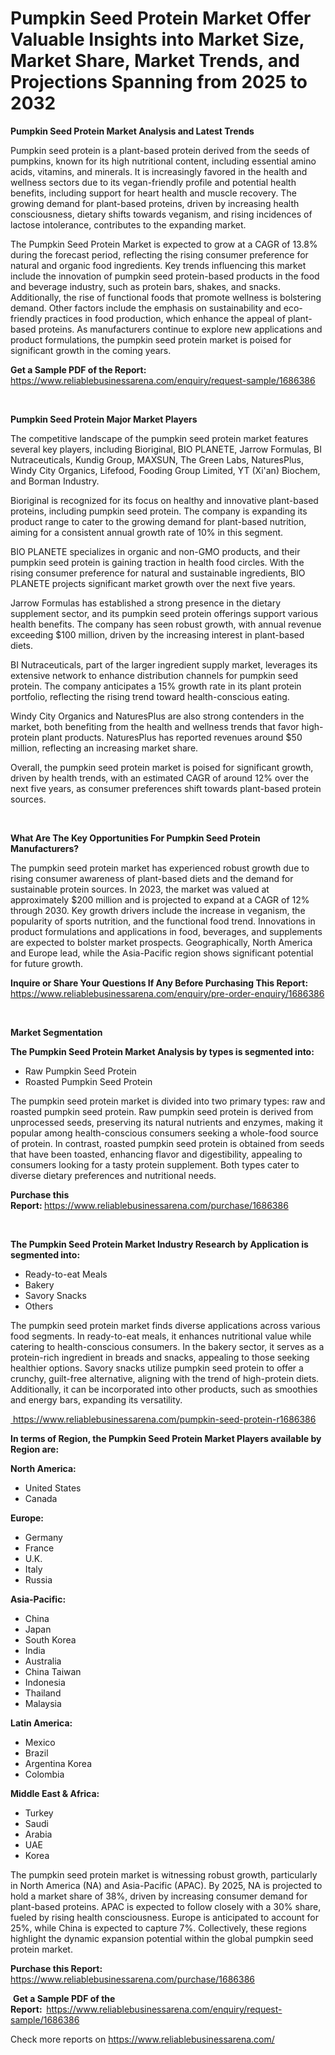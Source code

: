 <p><h1>Pumpkin Seed Protein Market Offer Valuable Insights into Market Size, Market Share, Market Trends, and Projections Spanning from 2025 to 2032</h1></p><p><strong>Pumpkin Seed Protein Market Analysis and Latest Trends</strong></p>
<p><p>Pumpkin seed protein is a plant-based protein derived from the seeds of pumpkins, known for its high nutritional content, including essential amino acids, vitamins, and minerals. It is increasingly favored in the health and wellness sectors due to its vegan-friendly profile and potential health benefits, including support for heart health and muscle recovery. The growing demand for plant-based proteins, driven by increasing health consciousness, dietary shifts towards veganism, and rising incidences of lactose intolerance, contributes to the expanding market.</p><p>The Pumpkin Seed Protein Market is expected to grow at a CAGR of 13.8% during the forecast period, reflecting the rising consumer preference for natural and organic food ingredients. Key trends influencing this market include the innovation of pumpkin seed protein-based products in the food and beverage industry, such as protein bars, shakes, and snacks. Additionally, the rise of functional foods that promote wellness is bolstering demand. Other factors include the emphasis on sustainability and eco-friendly practices in food production, which enhance the appeal of plant-based proteins. As manufacturers continue to explore new applications and product formulations, the pumpkin seed protein market is poised for significant growth in the coming years.</p></p>
<p><strong>Get a Sample PDF of the Report:&nbsp;</strong> <a href="https://www.reliablebusinessarena.com/enquiry/request-sample/1686386?utm_campaign=1871&utm_medium=2&utm_source=Github&utm_content=ia&utm_term=14022025&utm_id=pumpkin-seed-protein">https://www.reliablebusinessarena.com/enquiry/request-sample/1686386</a></p>
<p>&nbsp;</p>
<p><strong>Pumpkin Seed Protein Major Market Players</strong></p>
<p><p>The competitive landscape of the pumpkin seed protein market features several key players, including Bioriginal, BIO PLANETE, Jarrow Formulas, BI Nutraceuticals, Kundig Group, MAXSUN, The Green Labs, NaturesPlus, Windy City Organics, Lifefood, Fooding Group Limited, YT (Xi'an) Biochem, and Borman Industry.</p><p>Bioriginal is recognized for its focus on healthy and innovative plant-based proteins, including pumpkin seed protein. The company is expanding its product range to cater to the growing demand for plant-based nutrition, aiming for a consistent annual growth rate of 10% in this segment. </p><p>BIO PLANETE specializes in organic and non-GMO products, and their pumpkin seed protein is gaining traction in health food circles. With the rising consumer preference for natural and sustainable ingredients, BIO PLANETE projects significant market growth over the next five years.</p><p>Jarrow Formulas has established a strong presence in the dietary supplement sector, and its pumpkin seed protein offerings support various health benefits. The company has seen robust growth, with annual revenue exceeding $100 million, driven by the increasing interest in plant-based diets.</p><p>BI Nutraceuticals, part of the larger ingredient supply market, leverages its extensive network to enhance distribution channels for pumpkin seed protein. The company anticipates a 15% growth rate in its plant protein portfolio, reflecting the rising trend toward health-conscious eating.</p><p>Windy City Organics and NaturesPlus are also strong contenders in the market, both benefiting from the health and wellness trends that favor high-protein plant products. NaturesPlus has reported revenues around $50 million, reflecting an increasing market share.</p><p>Overall, the pumpkin seed protein market is poised for significant growth, driven by health trends, with an estimated CAGR of around 12% over the next five years, as consumer preferences shift towards plant-based protein sources.</p></p>
<p>&nbsp;</p>
<p><strong>What Are The Key Opportunities For Pumpkin Seed Protein Manufacturers?</strong></p>
<p><p>The pumpkin seed protein market has experienced robust growth due to rising consumer awareness of plant-based diets and the demand for sustainable protein sources. In 2023, the market was valued at approximately $200 million and is projected to expand at a CAGR of 12% through 2030. Key growth drivers include the increase in veganism, the popularity of sports nutrition, and the functional food trend. Innovations in product formulations and applications in food, beverages, and supplements are expected to bolster market prospects. Geographically, North America and Europe lead, while the Asia-Pacific region shows significant potential for future growth.</p></p>
<p><strong>Inquire or Share Your Questions If Any Before Purchasing This Report:</strong> <a href="https://www.reliablebusinessarena.com/enquiry/pre-order-enquiry/1686386?utm_campaign=1871&utm_medium=2&utm_source=Github&utm_content=ia&utm_term=14022025&utm_id=pumpkin-seed-protein">https://www.reliablebusinessarena.com/enquiry/pre-order-enquiry/1686386</a></p>
<p>&nbsp;</p>
<p><strong>Market Segmentation</strong></p>
<p><strong>The Pumpkin Seed Protein Market Analysis by types is segmented into:</strong></p>
<p><ul><li>Raw Pumpkin Seed Protein</li><li>Roasted Pumpkin Seed Protein</li></ul></p>
<p><p>The pumpkin seed protein market is divided into two primary types: raw and roasted pumpkin seed protein. Raw pumpkin seed protein is derived from unprocessed seeds, preserving its natural nutrients and enzymes, making it popular among health-conscious consumers seeking a whole-food source of protein. In contrast, roasted pumpkin seed protein is obtained from seeds that have been toasted, enhancing flavor and digestibility, appealing to consumers looking for a tasty protein supplement. Both types cater to diverse dietary preferences and nutritional needs.</p></p>
<p><strong>Purchase this Report:&nbsp;</strong><a href="https://www.reliablebusinessarena.com/purchase/1686386?utm_campaign=1871&utm_medium=2&utm_source=Github&utm_content=ia&utm_term=14022025&utm_id=pumpkin-seed-protein">https://www.reliablebusinessarena.com/purchase/1686386</a></p>
<p>&nbsp;</p>
<p><strong>The Pumpkin Seed Protein Market Industry Research by Application is segmented into:</strong></p>
<p><ul><li>Ready-to-eat Meals</li><li>Bakery</li><li>Savory Snacks</li><li>Others</li></ul></p>
<p><p>The pumpkin seed protein market finds diverse applications across various food segments. In ready-to-eat meals, it enhances nutritional value while catering to health-conscious consumers. In the bakery sector, it serves as a protein-rich ingredient in breads and snacks, appealing to those seeking healthier options. Savory snacks utilize pumpkin seed protein to offer a crunchy, guilt-free alternative, aligning with the trend of high-protein diets. Additionally, it can be incorporated into other products, such as smoothies and energy bars, expanding its versatility.</p></p>
<p><a href="https://www.reliablebusinessarena.com/pumpkin-seed-protein-r1686386?utm_campaign=1871&utm_medium=2&utm_source=Github&utm_content=ia&utm_term=14022025&utm_id=pumpkin-seed-protein">&nbsp;https://www.reliablebusinessarena.com/pumpkin-seed-protein-r1686386</a></p>
<p><strong>In terms of Region, the Pumpkin Seed Protein Market Players available by Region are:</strong></p>
<p>
    <p> <strong> North America: </strong>
        <ul>
            <li>United States</li>
            <li>Canada</li>
        </ul>
        </p> 
    <p> <strong> Europe: </strong>
        <ul>
            <li>Germany</li>
            <li>France</li>
            <li>U.K.</li>
            <li>Italy</li>
            <li>Russia</li>
        </ul>
        </p> 
    <p> <strong> Asia-Pacific: </strong>
        <ul>
            <li>China</li>
            <li>Japan</li>
            <li>South Korea</li>
            <li>India</li>
            <li>Australia</li>
            <li>China Taiwan</li>
            <li>Indonesia</li>
            <li>Thailand</li>
            <li>Malaysia</li>
        </ul>
        </p> 
    <p> <strong> Latin America: </strong>
        <ul>
            <li>Mexico</li>
            <li>Brazil</li>
            <li>Argentina Korea</li>
            <li>Colombia</li>
        </ul>
        </p> 
    <p> <strong> Middle East & Africa: </strong>
        <ul>
            <li>Turkey</li>
            <li>Saudi</li>
            <li>Arabia</li>
            <li>UAE</li>
            <li>Korea</li>
        </ul>
    </p>
    </p>
<p><p>The pumpkin seed protein market is witnessing robust growth, particularly in North America (NA) and Asia-Pacific (APAC). By 2025, NA is projected to hold a market share of 38%, driven by increasing consumer demand for plant-based proteins. APAC is expected to follow closely with a 30% share, fueled by rising health consciousness. Europe is anticipated to account for 25%, while China is expected to capture 7%. Collectively, these regions highlight the dynamic expansion potential within the global pumpkin seed protein market.</p></p>
<p><strong>Purchase this Report: </strong><a href="https://www.reliablebusinessarena.com/purchase/1686386?utm_campaign=1871&utm_medium=2&utm_source=Github&utm_content=ia&utm_term=14022025&utm_id=pumpkin-seed-protein">https://www.reliablebusinessarena.com/purchase/1686386</a></p>
<p>&nbsp;<strong>Get a Sample PDF of the Report:&nbsp;&nbsp;</strong><a href="https://www.reliablebusinessarena.com/enquiry/request-sample/1686386?utm_campaign=1871&utm_medium=2&utm_source=Github&utm_content=ia&utm_term=14022025&utm_id=pumpkin-seed-protein">https://www.reliablebusinessarena.com/enquiry/request-sample/1686386</a></p>
<p><strong></strong></p>
<p>Check more reports on <a href="https://www.reliablebusinessarena.com/?utm_campaign=1871&utm_medium=2&utm_source=Github&utm_content=ia&utm_term=14022025&utm_id=pumpkin-seed-protein">https://www.reliablebusinessarena.com/</a></p>